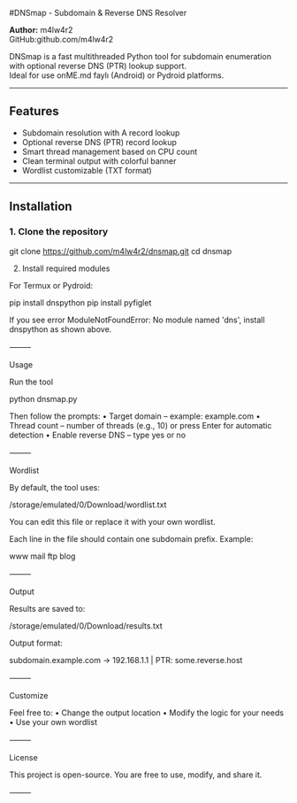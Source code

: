 #DNSmap - Subdomain & Reverse DNS Resolver

**Author:** m4lw4r2  
GitHub:github.com/m4lw4r2

DNSmap is a fast multithreaded Python tool for subdomain enumeration with optional reverse DNS (PTR) lookup support.  
Ideal for use onME.md faylı (Android) or Pydroid platforms.

---

## Features

- Subdomain resolution with A record lookup
- Optional reverse DNS (PTR) record lookup
- Smart thread management based on CPU count
- Clean terminal output with colorful banner
- Wordlist customizable (TXT format)

---

## Installation

### 1. Clone the repository

git clone https://github.com/m4lw4r2/dnsmap.git
cd dnsmap

2. Install required modules

For Termux or Pydroid:

pip install dnspython 
pip install pyfiglet

If you see error ModuleNotFoundError: No module named 'dns', install dnspython as shown above.

⸻

Usage

Run the tool

python dnsmap.py

Then follow the prompts:
 • Target domain – example: example.com
 • Thread count – number of threads (e.g., 10) or press Enter for automatic detection
 • Enable reverse DNS – type yes or no

⸻

Wordlist

By default, the tool uses:

/storage/emulated/0/Download/wordlist.txt

You can edit this file or replace it with your own wordlist.

Each line in the file should contain one subdomain prefix.
Example:

www
mail
ftp
blog


⸻

Output

Results are saved to:

/storage/emulated/0/Download/results.txt

Output format:

subdomain.example.com -> 192.168.1.1 | PTR: some.reverse.host


⸻

Customize

Feel free to:
 • Change the output location
 • Modify the logic for your needs
 • Use your own wordlist

⸻

License

This project is open-source. You are free to use, modify, and share it.

⸻